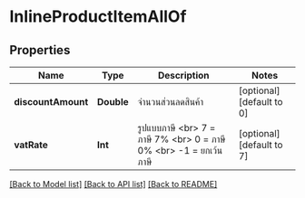 # InlineProductItemAllOf

## Properties
Name | Type | Description | Notes
------------ | ------------- | ------------- | -------------
**discountAmount** | **Double** | จำนวนส่วนลดสินค้า | [optional] [default to 0]
**vatRate** | **Int** | รูปแบบภาษี &lt;br&gt; 7 &#x3D; ภาษี 7% &lt;br&gt; 0 &#x3D; ภาษี 0% &lt;br&gt; -1 &#x3D; ยกเว้นภาษี | [optional] [default to 7]

[[Back to Model list]](../README.md#documentation-for-models) [[Back to API list]](../README.md#documentation-for-api-endpoints) [[Back to README]](../README.md)


